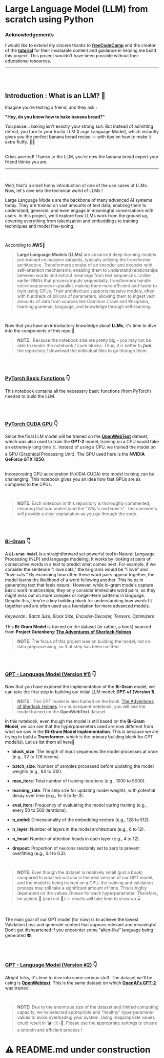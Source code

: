 # Large Language Model (LLM) from scratch using Python

### Acknowledgements
I would like to extend my sincere thanks to **[freeCodeCamp](https://www.freecodecamp.org/)** and the creator of the **[tutorial](https://www.youtube.com/watch?si=bKUnRhoGHbYjT5Ay&v=UU1WVnMk4E8&feature=youtu.be)** for their invaluable content and guidance in helping me build this project. This project wouldn't have been possible without their educational resources.

---

<br>
<br>

## Introduction : What is an LLM? 🤔

Imagine you’re texting a friend, and they ask :<br>

**"Hey, do you know how to bake banana bread?"**<br>

You pause... baking isn't exactly your strong suit. But instead of admitting defeat, you turn to your trusty LLM (Large Language Model), which instantly gives you the perfect banana bread recipe — with tips on how to make it extra fluffy. 🍞🍌
<br>
<br>

Crisis averted! Thanks to the LLM, you’re now the banana bread expert your friend thinks you are.

---

<br>

Well, that's a small funny introduction of one of the use cases of LLMs. Now, let's dive into the technical world of LLMs !
<br>

Large Language Models are the backbone of many advanced AI systems today. They are trained on vast amounts of text data, enabling them to understand, generate, and even engage in meaningful conversations with users. In this project, we'll explore how LLMs work from the ground up, covering everything from tokenization and embeddings to training techniques and model fine-tuning.

<br>

According to **AWS**🔻
> **Large Language Models (LLMs)** are advanced deep learning models pre-trained on massive datasets, typically utilizing the transformer architecture. Transformers consist of an encoder and decoder with self-attention mechanisms, enabling them to understand relationships between words and extract meanings from text sequences. Unlike earlier RNNs that process inputs sequentially, transformers handle entire sequences in parallel, making them more efficient and faster to train using GPUs. Their architecture supports massive models, often with hundreds of billions of parameters, allowing them to ingest vast amounts of data from sources like Common Crawl and Wikipedia, learning grammar, language, and knowledge through self-learning.

<br>

Now that you have an introductory knowledge about **LLMs**, it's time to dive into the components of this repo 🔻<br>

> **NOTE** : Because the notebook size are pretty big - you may not be able to render the notebook / code blocks. Thus, it is better to ***fork*** the repository / download the individual files to go through them.

<br>
<br>

### [PyTorch Basic Functions](https://github.com/sricks404/LLM-from-scratch-using-Python/blob/main/pytorch_basic_funcs.ipynb) 👇 <br>

This notebook contains all the necessary basic functions (from PyTorch) needed to build the LLM.

<br>
<br>

### [PyTorch CUDA GPU](https://github.com/sricks404/LLM-from-scratch-using-Python/blob/main/pytorch_CUDA_GPU.ipynb) 👇 <br>

Since the final LLM model will be trained on the **[OpenWebText](https://huggingface.co/datasets/Skylion007/openwebtext)** dataset, which was also used to train the **GPT-2** model, training on a CPU would take an extremely long time ☠️. Instead of using a CPU, we trained the model on a GPU (Graphical Processing Unit). The GPU used here is the **NVIDIA GeForce GTX 1050**.<br><br>

Incorporating GPU acceleration (NVIDIA CUDA) into model training can be challenging. This notebook gives you an idea how fast GPUs are as compared to the CPUs.

<br>

> **NOTE**: Each notebook in this repository is thoroughly commented, ensuring that you understand the "_Why's and How's_". The comments will provide a clear explanation as you go through the code.

<br>
<br>

### [Bi-Gram](https://github.com/sricks404/LLM-from-scratch-using-Python/blob/main/bigram.ipynb) 👇 <br>

A **`Bi-Gram Model`** is a straightforward yet powerful tool in Natural Language Processing (NLP) and language modeling. It works by looking at pairs of consecutive words in a text to predict what comes next. For example, if we consider the sentence "I love cats," the bi-grams would be "I love" and "love cats." By examining how often these word pairs appear together, the model learns the likelihood of a word following another. This helps in generating text that feels natural. However, while bi-gram models capture basic word relationships, they only consider immediate word pairs, so they might miss out on more complex or longer-term patterns in language. Despite this, they’re a key building block for understanding how words fit together and are often used as a foundation for more advanced models.
<br>
<br>
*Keywords : Batch Size, Block Size, Encoder-Decoder, Tensors, Optimizers*
<br>
<br>
This **Bi-Gram Model** is trained on the dataset (or rather, a book) sourced from **Project Gutenberg: [The Adventures of Sherlock Holmes](https://www.gutenberg.org/ebooks/1661)**

> **NOTE**: The focus of this project was on building the model, not on data preprocessing, so that step has been omitted.

<br>
<br>

### [GPT - Language Model (Version #1)](https://github.com/sricks404/LLM-from-scratch-using-Python/blob/main/gpt-v1%20-%201.ipynb) 👇<br>

Now that you have explored the implementation of the **Bi-Gram** model, we can take the first step in building our initial LLM model: _**GPT-v1 (Version 1)**_.

> **NOTE**  : This GPT model is also trained on the book: [The Adventures of Sherlock Holmes](https://www.gutenberg.org/ebooks/1661). In a subsequent notebook, you will see the model trained on the **OpenWebText** dataset.

In this notebook, even though the model is still based on the **Bi-Gram Model**, we can see that the hyperparameters used are now different from what we saw in the **Bi-Gram Model Implementation**. This is because we are trying to build a **Transformer**, which is the primary building block for GPT model(s). Let us list them all here🔻

 - **block_size**: The length of input sequences the model processes at once (e.g., 32 to 128 tokens).
    
-   **batch_size**: Number of samples processed before updating the model weights (e.g., 64 to 512).
    
-   **max_iters**: Total number of training iterations (e.g., 1000 to 5000).
    
-   **learning_rate**: The step size for updating model weights, with potential decay over time (e.g., 1e-5 to 1e-3).
    
-   **eval_iters**: Frequency of evaluating the model during training (e.g., every 50 to 500 iterations).
    
-   **n_embd**: Dimensionality of the embedding vectors (e.g., 128 to 512).
    
-   **n_layer**: Number of layers in the model architecture (e.g., 6 to 12).
    
-   **n_head**: Number of attention heads in each layer (e.g., 4 to 12).
    
-   **dropout**: Proportion of neurons randomly set to zero to prevent overfitting (e.g., 0.1 to 0.3).

<br>

> **NOTE**: Even though the dataset is relatively small (just a book) compared to what we will use in the next version of our GPT model, and the model is being trained on a GPU, the training and validation process may still take a significant amount of time. This is highly dependent on the values chosen for each hyperparameter. Therefore, be patient 🙂 (and not 🤪) — results will take time to show up ⌛.

<br>

The main goal of our GPT model (for now) is to achieve the lowest Validation Loss and generate content that appears relevant and meaningful. Don’t get disheartened if you encounter some "alien-like" language being generated 👽.

<br>
<br>

### [GPT - Language Model (Version #2)](https://github.com/sricks404/LLM-from-scratch-using-Python/blob/main/gpt-v1%20-%202.ipynb) 👇<br>

Alright folks, it's time to dive into some serious stuff. The dataset we'll be using is **[OpenWebtext](https://huggingface.co/datasets/Skylion007/openwebtext)**. This is the same dataset on which **[OpenAI's GPT-2](https://openai.com/index/better-language-models/)** was trained. 

<br>

> **NOTE:** Due to the enormous size of the dataset and limited computing capacity, we've selected appropriate and "healthy" hyperparameter values to avoid overloading your system. Using inappropriate values could result in 💣💥☠️💀👻. Please use the appropriate settings to ensure a smooth and efficient process !




# ⚠️ README.md under construction
